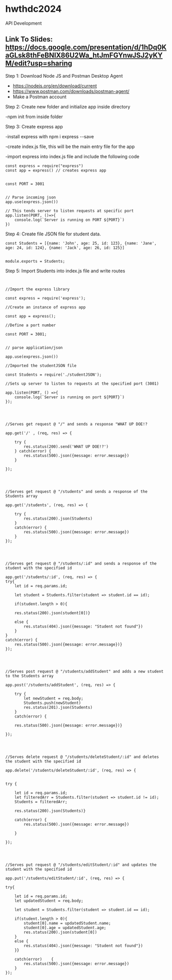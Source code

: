 # hwthdc2024
API Development

Link To Slides: https://docs.google.com/presentation/d/1hDq0KaGLsk8thFeBNIX86U2Wa_htJmFGYnwJSJ2yKYM/edit?usp=sharing
---

Step 1: Download Node JS and Postman Desktop Agent

- https://nodejs.org/en/download/current
- https://www.postman.com/downloads/postman-agent/
- Make a Postman account


Step 2: Create new folder and initialize app inside directory

-npm init from inside folder


Step 3: Create express app

-install express with npm i express --save

-create index.js file, this will be the main entry file for the app

-import express into index.js file and include the following code

```
const express = require("express")
const app = express() // creates express app


const PORT = 3001


// Parse incoming json
app.use(express.json())

// This tends server to listen requests at specific port
app.listen(PORT, ()=>{
    console.log(`Server is running on PORT ${PORT}`)
}) 
```

Step 4: Create file JSON file for student data.

```
const Students = [{name: 'John', age: 25, id: 123}, {name: 'Jane', age: 24, id: 124}, {name: 'Jack', age: 26, id: 125}]


module.exports = Students;

```

Step 5: Import Students into index.js file and write routes

```


//Import the express library

const express = require('express');

//Create an instance of express app

const app = express();

//Define a port number

const PORT = 3001;


// parse application/json

app.use(express.json())

//Imported the studentJSON file

const Students = require('./studentJSON');

//Sets up server to listen to requests at the specified port (3001)

app.listen(PORT, () =>{
    console.log(`Server is running on port ${PORT}`)
});




//Serves get request @ "/" and sends a response "WHAT UP DOE!?

app.get('/' , (req, res) => {

    try {
        res.status(200).send('WHAT UP DOE!?')
    } catch(error) {
        res.status(500).json({message: error.message})
    }
    
});




//Serves get request @ "/students" and sends a response of the Students array

app.get('/students', (req, res) => {

    try {
        res.status(200).json(Students)
    }
    catch(error) {
        res.status(500).json({message: error.message})
    }
});




//Serves get request @ "/students/:id" and sends a response of the student with the specified id

app.get('/students/:id', (req, res) => {
try{
    let id = req.params.id;

    let student = Students.filter(student => student.id == id);

    if(student.length > 0){

    res.status(200).json(student[0])}

    else {
        res.status(404).json({message: "Student not found"})
    }
} 
catch(error) {
    res.status(500).json({message: error.message})}
});




//Serves post request @ "/students/addStudent" and adds a new student to the Students array

app.post('/students/addStudent', (req, res) => {
    
    try {
        let newStudent = req.body;
        Students.push(newStudent)
        res.status(201).json(Students)
    }
    catch(error) {

    res.status(500).json({message: error.message})}

});




//Serves delete request @ "/students/deleteStudent/:id" and deletes the student with the specified id

app.delete('/students/deleteStudent/:id', (req, res) => {


try {

    let id = req.params.id;
    let filteredArr = Students.filter(student => student.id != id);
    Students = filteredArr;

    res.status(200).json(Students)}

    catch(error) {
        res.status(500).json({message: error.message})
    
    }

});




//Serves put request @ "/students/editStudent/:id" and updates the student with the specified id

app.put('/students/editStudent/:id', (req, res) => {

try{

    let id = req.params.id;
    let updatedStudent = req.body;

    let student = Students.filter(student => student.id == id);

    if(student.length > 0){
        student[0].name = updatedStudent.name;
        student[0].age = updatedStudent.age;
        res.status(200).json(student[0])
    }
    else {
        res.status(404).json({message: "Student not found"})
    }}

    catch(error)    {
        res.status(500).json({message: error.message})
    }
});
```
